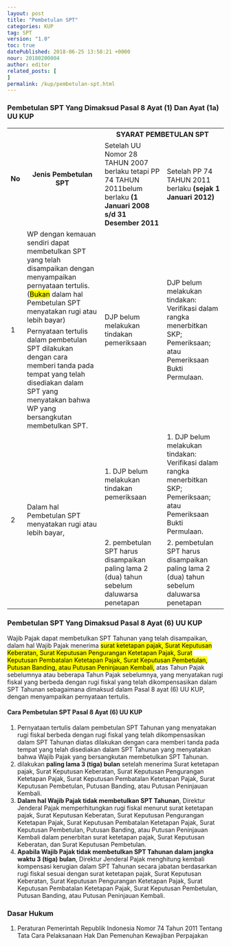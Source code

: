 ```yaml
---
layout: post
title: "Pembetulan SPT"
categories: KUP
tag: SPT
version: "1.0"
toc: true
datePublished: 2018-06-25 13:58:21 +0000
nour: 20180200004
author: editor
related_posts: [
]
permalink: /kup/pembetulan-spt.html
---
```

### Pembetulan SPT Yang Dimaksud Pasal 8 Ayat (1) Dan Ayat (1a) UU KUP 

<table>
  <tr>
    <th rowspan="2">No</th>
    <th rowspan="2">Jenis Pembetulan SPT</th>
    <th colspan="2">SYARAT PEMBETULAN SPT</th>
  </tr>
  <tr>
    <td>Setelah UU Nomor 28 TAHUN 2007 berlaku tetapi PP 74 TAHUN 2011belum berlaku <strong>(1 Januari 2008 s/d 31 Desember 2011</strong></td>
    <td>Setelah PP 74 TAHUN 2011 berlaku <strong>(sejak 1 Januari 2012)</strong></td>
  </tr>
  <tr>
    <td rowspan="2">1</td>
    <td>WP dengan kemauan sendiri dapat membetulkan SPT yang telah disampaikan dengan menyampaikan pernyataan tertulis. (<mark>Bukan</mark> dalam hal Pembetulan SPT menyatakan rugi atau lebih bayar)</td>
    <td rowspan="2">DJP belum melakukan tindakan pemeriksaan</td>
    <td rowspan="2">DJP belum melakukan tindakan:<br> Verifikasi dalam rangka menerbitkan SKP;<br> Pemeriksaan; atau<br> Pemeriksaan Bukti Permulaan.</td>
  </tr>
  <tr>
    <td>Pernyataan tertulis dalam pembetulan SPT dilakukan dengan cara memberi tanda pada tempat yang telah disediakan dalam SPT yang menyatakan bahwa WP yang bersangkutan membetulkan SPT.</td>
  </tr>
  <tr>
    <td rowspan="2">2</td>
    <td rowspan="2">Dalam hal Pembetulan SPT menyatakan rugi atau lebih bayar,</td>
    <td>1. DJP belum melakukan tindakan pemeriksaan</td>
    <td>1. DJP belum melakukan tindakan:<br>Verifikasi dalam rangka menerbitkan SKP;
Pemeriksaan; atau <br>
Pemeriksaan Bukti Permulaan.</td>
  </tr>
  <tr>
    <td>2. pembetulan SPT harus disampaikan paling lama 2 (dua) tahun sebelum daluwarsa penetapan</td>
    <td>2. pembetulan SPT harus disampaikan paling lama 2 (dua) tahun sebelum daluwarsa penetapan</td>
  </tr>
</table>

### Pembetulan SPT Yang Dimaksud Pasal 8 Ayat (6) UU KUP

Wajib Pajak dapat membetulkan  SPT Tahunan yang telah disampaikan, dalam hal Wajib Pajak menerima <mark>surat ketetapan pajak, Surat Keputusan Keberatan, Surat Keputusan Pengurangan Ketetapan Pajak, Surat Keputusan Pembatalan Ketetapan Pajak, Surat Keputusan Pembetulan, Putusan Banding, atau Putusan Peninjauan Kembali,</mark> atas Tahun Pajak sebelumnya atau beberapa Tahun Pajak sebelumnya, yang menyatakan rugi fiskal yang berbeda dengan rugi fiskal yang telah dikompensasikan dalam  SPT Tahunan sebagaimana dimaksud dalam Pasal 8 ayat (6) UU KUP, dengan menyampaikan pernyataan tertulis.

#### Cara Pembetulan SPT Pasal 8 Ayat (6) UU KUP

1. Pernyataan tertulis dalam pembetulan  SPT Tahunan yang menyatakan rugi fiskal berbeda dengan rugi fiskal yang telah dikompensasikan dalam  SPT Tahunan diatas dilakukan dengan cara memberi tanda pada tempat yang telah disediakan dalam  SPT Tahunan yang menyatakan bahwa Wajib Pajak yang bersangkutan membetulkan  SPT Tahunan.
2. dilakukan **paling lama 3 (tiga) bulan** setelah menerima Surat ketetapan pajak, Surat Keputusan Keberatan, Surat Keputusan Pengurangan Ketetapan Pajak, Surat Keputusan Pembatalan Ketetapan Pajak, Surat Keputusan Pembetulan, Putusan Banding, atau Putusan Peninjauan Kembali.
3. **Dalam hal Wajib Pajak tidak membetulkan  SPT Tahunan**, Direktur Jenderal Pajak memperhitungkan rugi fiskal menurut surat ketetapan pajak, Surat Keputusan Keberatan, Surat Keputusan Pengurangan Ketetapan Pajak, Surat Keputusan Pembatalan Ketetapan Pajak, Surat Keputusan Pembetulan, Putusan Banding, atau Putusan Peninjauan Kembali dalam penerbitan surat ketetapan pajak, Surat Keputusan Keberatan, dan Surat Keputusan Pembetulan.
4. **Apabila Wajib Pajak tidak membetulkan  SPT Tahunan dalam jangka waktu 3 (tiga) bulan**, Direktur Jenderal Pajak menghitung kembali kompensasi kerugian dalam  SPT Tahunan secara jabatan berdasarkan rugi fiskal sesuai dengan surat ketetapan pajak, Surat Keputusan Keberatan, Surat Keputusan Pengurangan Ketetapan Pajak, Surat Keputusan Pembatalan Ketetapan Pajak, Surat Keputusan Pembetulan, Putusan Banding, atau Putusan Peninjauan Kembali.

### Dasar Hukum
1. Peraturan Pemerintah Republik Indonesia Nomor 74 Tahun 2011 Tentang Tata Cara Pelaksanaan Hak Dan Pemenuhan Kewajiban Perpajakan